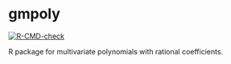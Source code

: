 # gmpoly

<!-- badges: start -->
[![R-CMD-check](https://github.com/stla/gmpoly/workflows/R-CMD-check/badge.svg)](https://github.com/stla/gmpoly/actions)
<!-- badges: end -->

R package for multivariate polynomials with rational coefficients.
